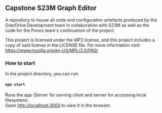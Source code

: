 ## Capstone S23M Graph Editor
A repository to house all code and configuration artefacts produced by the OverDrive Development team in collaboration with S23M
as well as the code for the Ponos team's continuation of the project.

This project is licensed under the MP2 license, and this project includes a copy of said license in the LICENSE file. For more information visit: https://www.mozilla.org/en-US/MPL/2.0/FAQ/


### How to start

In the project directory, you can run:

#### `npm start`

Runs the app (Server for serving client and server for accessing local filesystem).<br />
Open [http://localhost:3000](http://localhost:3000) to view it in the browser.
